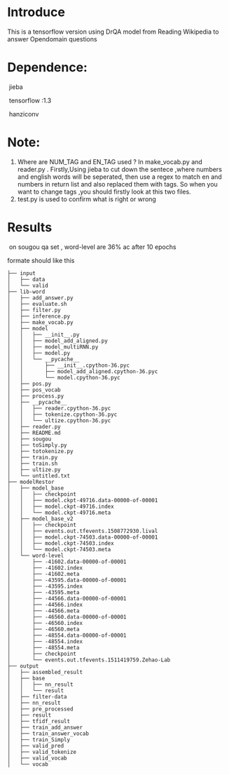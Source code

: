 #  Introduce

This is a tensorflow version using DrQA model from  Reading Wikipedia to answer Opendomain questions

# Dependence:

​	jieba

​	tensorflow :1.3

​	hanziconv

# Note:

1. Where are NUM_TAG and EN_TAG used ?
	In make_vocab.py and  reader.py . Firstly,Using jieba to cut down the sentece ,where numbers and english words will be seperated, then use a regex to match en and numbers  in return list and also replaced them with tags. So when you want to change tags ,you should firstly look at this two files. 
2. test.py is used to confirm what is right or wrong

 

# Results 

​	on sougou qa set , word-level are 36% ac after 10 epochs

formate should like this 

```
├── input
│   ├── data
│   └── valid
├── lib-word
│   ├── add_answer.py
│   ├── evaluate.sh
│   ├── filter.py
│   ├── inference.py
│   ├── make_vocab.py
│   ├── model
│   │   ├── __init__.py
│   │   ├── model_add_aligned.py
│   │   ├── model_multiRNN.py
│   │   ├── model.py
│   │   └── __pycache__
│   │       ├── __init__.cpython-36.pyc
│   │       ├── model_add_aligned.cpython-36.pyc
│   │       └── model.cpython-36.pyc
│   ├── pos.py
│   ├── pos_vocab
│   ├── process.py
│   ├── __pycache__
│   │   ├── reader.cpython-36.pyc
│   │   ├── tokenize.cpython-36.pyc
│   │   └── ultize.cpython-36.pyc
│   ├── reader.py
│   ├── README.md
│   ├── sougou
│   ├── toSimply.py
│   ├── totokenize.py
│   ├── train.py
│   ├── train.sh
│   ├── ultize.py
│   └── untitled.txt
├── modelRestor
│   ├── model_base
│   │   ├── checkpoint
│   │   ├── model.ckpt-49716.data-00000-of-00001
│   │   ├── model.ckpt-49716.index
│   │   └── model.ckpt-49716.meta
│   ├── model_base_v2
│   │   ├── checkpoint
│   │   ├── events.out.tfevents.1508772930.lival
│   │   ├── model.ckpt-74503.data-00000-of-00001
│   │   ├── model.ckpt-74503.index
│   │   └── model.ckpt-74503.meta
│   └── word-level
│       ├── -41602.data-00000-of-00001
│       ├── -41602.index
│       ├── -41602.meta
│       ├── -43595.data-00000-of-00001
│       ├── -43595.index
│       ├── -43595.meta
│       ├── -44566.data-00000-of-00001
│       ├── -44566.index
│       ├── -44566.meta
│       ├── -46560.data-00000-of-00001
│       ├── -46560.index
│       ├── -46560.meta
│       ├── -48554.data-00000-of-00001
│       ├── -48554.index
│       ├── -48554.meta
│       ├── checkpoint
│       └── events.out.tfevents.1511419759.Zehao-Lab
├── output
│   ├── assembled_result
│   ├── base
│   │   ├── nn_result
│   │   └── result
│   ├── filter-data
│   ├── nn_result
│   ├── pre_processed
│   ├── result
│   ├── tfidf_result
│   ├── train_add_answer
│   ├── train_answer_vocab
│   ├── train_Simply
│   ├── valid_pred
│   ├── valid_tokenize
│   ├── valid_vocab
│   └── vocab

```

